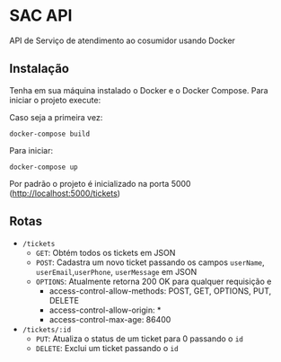 # SAC API

API de Serviço de atendimento ao cosumidor usando Docker

## Instalação

Tenha em sua máquina instalado o Docker e o Docker Compose. Para iniciar o projeto execute:

Caso seja a primeira vez:

    docker-compose build

Para iniciar:

    docker-compose up

Por padrão o projeto é inicializado na porta 5000 (<http://localhost:5000/tickets>)

## Rotas

- `/tickets`
  - `GET`: Obtém todos os tickets em JSON
  - `POST`: Cadastra um novo ticket passando os campos `userName`, `userEmail`,`userPhone`, `userMessage` em JSON
  - `OPTIONS`: Atualmente retorna 200 OK para qualquer requisição e
    - access-control-allow-methods: POST, GET, OPTIONS, PUT, DELETE
    - access-control-allow-origin: *
    - access-control-max-age: 86400
- `/tickets/:id`
  - `PUT`: Atualiza o status de um ticket para 0 passando o `id`
  - `DELETE`: Exclui um ticket passando o `id`